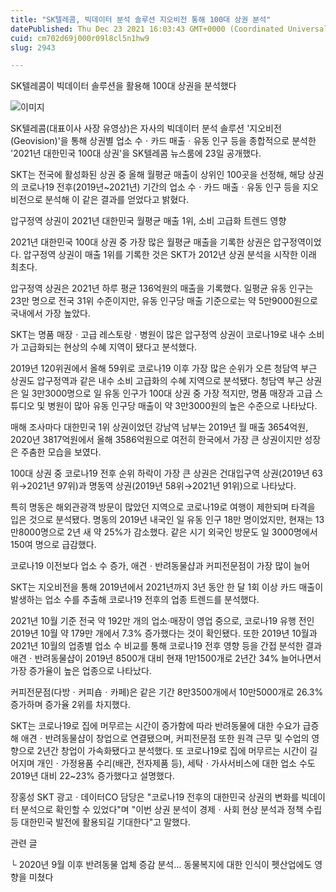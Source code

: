 ```yaml
---
title: "SK텔레콤, 빅데이터 분석 솔루션 지오비전 통해 100대 상권 분석"
datePublished: Thu Dec 23 2021 16:03:43 GMT+0000 (Coordinated Universal Time)
cuid: cm702d69j000r09l8cl5n1hw9
slug: 2943

---
```



SK텔레콤이 빅데이터 솔루션을 활용해 100대 상권을 분석했다

![이미지](https://cdn.hashnode.com/res/hashnode/image/upload/v1739253058879/91a2093c-709c-44c8-9a54-70bf41f6d9f4.jpeg)

SK텔레콤(대표이사 사장 유영상)은 자사의 빅데이터 분석 솔루션 '지오비전(Geovision)'을 통해 상권별 업소 수ㆍ카드 매출ㆍ유동 인구 등을 종합적으로 분석한 '2021년 대한민국 100대 상권'을 SK텔레콤 뉴스룸에 23일 공개했다.

SKT는 전국에 활성화된 상권 중 올해 월평균 매출이 상위인 100곳을 선정해, 해당 상권의 코로나19 전후(2019년~2021년) 기간의 업소 수ㆍ카드 매출ㆍ유동 인구 등을 지오비전으로 분석해 이 같은 결과를 얻었다고 밝혔다.

압구정역 상권이 2021년 대한민국 월평균 매출 1위, 소비 고급화 트렌드 영향

2021년 대한민국 100대 상권 중 가장 많은 월평균 매출을 기록한 상권은 압구정역이었다. 압구정역 상권이 매출 1위를 기록한 것은 SKT가 2012년 상권 분석을 시작한 이래 최초다.

압구정역 상권은 2021년 하루 평균 136억원의 매출을 기록했다. 일평균 유동 인구는 23만 명으로 전국 31위 수준이지만, 유동 인구당 매출 기준으로는 약 5만9000원으로 국내에서 가장 높았다.

SKT는 명품 매장ㆍ고급 레스토랑ㆍ병원이 많은 압구정역 상권이 코로나19로 내수 소비가 고급화되는 현상의 수혜 지역이 됐다고 분석했다.

2019년 120위권에서 올해 59위로 코로나19 이후 가장 많은 순위가 오른 청담역 부근 상권도 압구정역과 같은 내수 소비 고급화의 수혜 지역으로 분석됐다. 청담역 부근 상권은 일 3만3000명으로 일 유동 인구가 100대 상권 중 가장 적지만, 명품 매장과 고급 스튜디오 및 병원이 많아 유동 인구당 매출이 약 3만3000원의 높은 수준으로 나타났다.

매해 조사마다 대한민국 1위 상권이었던 강남역 남부는 2019년 월 매출 3654억원, 2020년 3817억원에서 올해 3586억원으로 여전히 한국에서 가장 큰 상권이지만 성장은 주춤한 모습을 보였다.

100대 상권 중 코로나19 전후 순위 하락이 가장 큰 상권은 건대입구역 상권(2019년 63위→2021년 97위)과 명동역 상권(2019년 58위→2021년 91위)으로 나타났다.

특히 명동은 해외관광객 방문이 많았던 지역으로 코로나19로 여행이 제한되며 타격을 입은 것으로 분석됐다. 명동의 2019년 내국인 일 유동 인구 18만 명이었지만, 현재는 13만8000명으로 2년 새 약 25%가 감소했다. 같은 시기 외국인 방문도 일 3000명에서 150여 명으로 급감했다.

코로나19 이전보다 업소 수 증가, 애견ㆍ반려동물샵과 커피전문점이 가장 많이 늘어

SKT는 지오비전을 통해 2019년에서 2021년까지 3년 동안 한 달 1회 이상 카드 매출이 발생하는 업소 수를 추출해 코로나19 전후의 업종 트렌드를 분석했다.

2021년 10월 기준 전국 약 192만 개의 업소·매장이 영업 중으로, 코로나19 유행 전인 2019년 10월 약 179만 개에서 7.3% 증가했다는 것이 확인됐다. 또한 2019년 10월과 2021년 10월의 업종별 업소 수 비교를 통해 코로나19 전후 영향 등을 간접 분석한 결과 애견ㆍ반려동물샵이 2019년 8500개 대비 현재 1만1500개로 2년간 34% 늘어나면서 가장 증가율이 높은 업종으로 나타났다.

커피전문점(다방ㆍ커피숍ㆍ카페)은 같은 기간 8만3500개에서 10만5000개로 26.3% 증가하며 증가율 2위를 차지했다.

SKT는 코로나19로 집에 머무르는 시간이 증가함에 따라 반려동물에 대한 수요가 급증해 애견ㆍ반려동물샵이 창업으로 연결됐으며, 커피전문점 또한 원격 근무 및 수업의 영향으로 2년간 창업이 가속화됐다고 분석했다. 또 코로나19로 집에 머무르는 시간이 길어지며 개인ㆍ가정용품 수리(배관, 전자제품 등), 세탁ㆍ가사서비스에 대한 업소 수도 2019년 대비 22~23% 증가했다고 설명했다.

장홍성 SKT 광고ㆍ데이터CO 담당은 "코로나19 전후의 대한민국 상권의 변화를 빅데이터 분석으로 확인할 수 있었다"며 "이번 상권 분석이 경제ㆍ사회 현상 분석과 정책 수립 등 대한민국 발전에 활용되길 기대한다"고 말했다.

관련 글

└ 2020년 9월 이후 반려동물 업체 증감 분석... 동물복지에 대한 인식이 펫산업에도 영향을 미쳤다